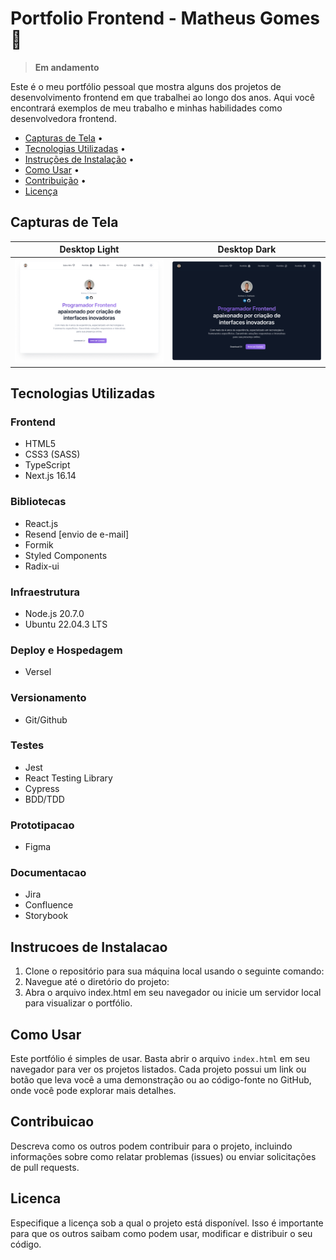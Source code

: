 # Portfolio Frontend - Matheus Gomes 🚀

> **Em andamento**

Este é o meu portfólio pessoal que mostra alguns dos projetos de desenvolvimento frontend em que trabalhei ao longo dos anos. Aqui você encontrará exemplos de meu trabalho e minhas habilidades como desenvolvedora frontend.

- [Capturas de Tela](#capturas-de-tela-ou-demonstração) •
- [Tecnologias Utilizadas](#tecnologias-utilizadas) •
- [Instruções de Instalação](#instrucoes-de-instalacao) •
- [Como Usar](#como-usar) •
- [Contribuição](#contribuicao) •
- [Licença](#licenca)

## Capturas de Tela

| Desktop Light                            | Desktop Dark                             |
| ----------------------------------- | ----------------------------------- |
| ![desktop-light](/readme/desktop-light.png) | ![desktop-dark](/readme/desktop-dark.png) |


## Tecnologias Utilizadas

### Frontend

- HTML5
- CSS3 (SASS)
- TypeScript
- Next.js 16.14

### Bibliotecas

- React.js
- Resend [envio de e-mail]
- Formik
- Styled Components
- Radix-ui

### Infraestrutura

- Node.js 20.7.0
- Ubuntu 22.04.3 LTS

### Deploy e Hospedagem

- Versel

### Versionamento

- Git/Github

### Testes

- Jest
- React Testing Library
- Cypress
- BDD/TDD

### Prototipacao

- Figma

### Documentacao

- Jira
- Confluence
- Storybook

## Instrucoes de Instalacao

1. Clone o repositório para sua máquina local usando o seguinte comando:
2. Navegue até o diretório do projeto:
3. Abra o arquivo index.html em seu navegador ou inicie um servidor local para visualizar o portfólio.

## Como Usar

Este portfólio é simples de usar. Basta abrir o arquivo `index.html` em seu navegador para ver os projetos listados. Cada projeto possui um link ou botão que leva você a uma demonstração ou ao código-fonte no GitHub, onde você pode explorar mais detalhes.

## Contribuicao

Descreva como os outros podem contribuir para o projeto, incluindo informações sobre como relatar problemas (issues) ou enviar solicitações de pull requests.

## Licenca

Especifique a licença sob a qual o projeto está disponível. Isso é importante para que os outros saibam como podem usar, modificar e distribuir o seu código.
